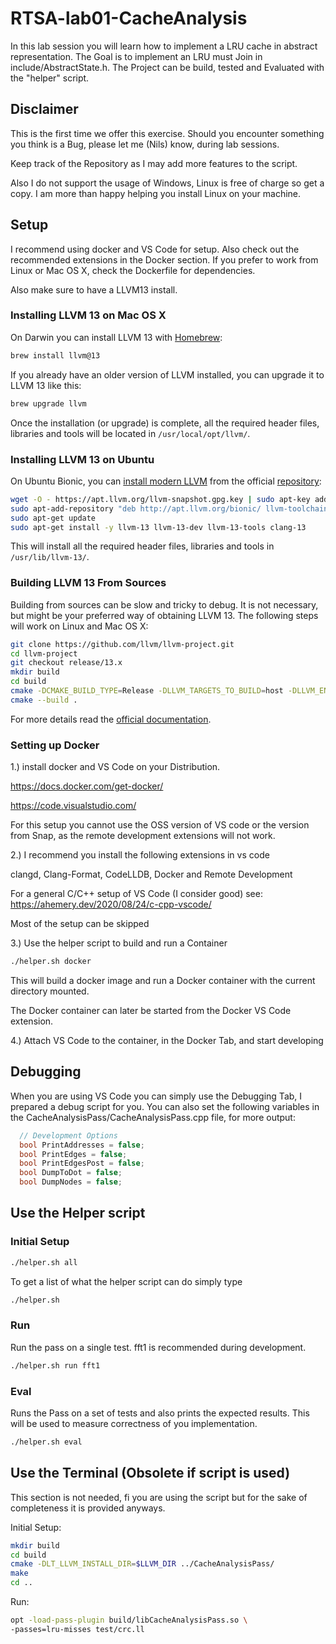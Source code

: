 # RTSA-lab01-CacheAnalysis

In this lab session you will learn how to implement a LRU cache in abstract representation.
The Goal is to implement an LRU must Join in include/AbstractState.h.
The Project can be build, tested and Evaluated with the "helper" script.

## Disclaimer

This is the first time we offer this exercise.
Should you encounter something you think is a Bug, please let me (Nils) know, during lab sessions.

Keep track of the Repository as I may add more features to the script.

Also I do not support the usage of Windows, Linux is free of charge so get a copy.
I am more than happy helping you install Linux on your machine.

## Setup

I recommend using docker and VS Code for setup.
Also check out the recommended extensions in the Docker section.
If you prefer to work from Linux or Mac OS X, check the Dockerfile for dependencies.

Also make sure to have a LLVM13 install.

### Installing LLVM 13 on Mac OS X

On Darwin you can install LLVM 13 with [Homebrew](https://brew.sh/):

```bash
brew install llvm@13
```

If you already have an older version of LLVM installed, you can upgrade it to
LLVM 13 like this:

```bash
brew upgrade llvm
```

Once the installation (or upgrade) is complete, all the required header files,
libraries and tools will be located in `/usr/local/opt/llvm/`.

### Installing LLVM 13 on Ubuntu

On Ubuntu Bionic, you can [install modern
LLVM](https://blog.kowalczyk.info/article/k/how-to-install-latest-clang-6.0-on-ubuntu-16.04-xenial-wsl.html)
from the official [repository](http://apt.llvm.org/):

```bash
wget -O - https://apt.llvm.org/llvm-snapshot.gpg.key | sudo apt-key add -
sudo apt-add-repository "deb http://apt.llvm.org/bionic/ llvm-toolchain-bionic-13 main"
sudo apt-get update
sudo apt-get install -y llvm-13 llvm-13-dev llvm-13-tools clang-13
```

This will install all the required header files, libraries and tools in
`/usr/lib/llvm-13/`.

### Building LLVM 13 From Sources

Building from sources can be slow and tricky to debug. It is not necessary, but
might be your preferred way of obtaining LLVM 13. The following steps will work
on Linux and Mac OS X:

```bash
git clone https://github.com/llvm/llvm-project.git
cd llvm-project
git checkout release/13.x
mkdir build
cd build
cmake -DCMAKE_BUILD_TYPE=Release -DLLVM_TARGETS_TO_BUILD=host -DLLVM_ENABLE_PROJECTS=clang <llvm-project/root/dir>/llvm/
cmake --build .
```

For more details read the [official
documentation](https://llvm.org/docs/CMake.html).

### Setting up Docker

1.) install docker and VS Code on your Distribution.

<https://docs.docker.com/get-docker/>

<https://code.visualstudio.com/>

For this setup you cannot use the OSS version of VS code or the version from Snap, as the remote development extensions will not work.

2.) I recommend you install the following extensions in vs code

clangd,
Clang-Format,
CodeLLDB,
Docker and
Remote Development

For a general C/C++ setup of VS Code (I consider good) see:
<https://ahemery.dev/2020/08/24/c-cpp-vscode/>

Most of the setup can be skipped

3.) Use the helper script to build and run a Container

```bash
./helper.sh docker
```

This will build a docker image and run a Docker container with the current directory mounted.

The Docker container can later be started from the Docker VS Code extension.

4.) Attach VS Code to the container, in the Docker Tab, and start developing

## Debugging

When you are using VS Code you can simply use the Debugging Tab, I prepared a debug script for you.
You can also set the following variables in the CacheAnalysisPass/CacheAnalysisPass.cpp file, for more output:

```cpp
  // Development Options
  bool PrintAddresses = false;
  bool PrintEdges = false;
  bool PrintEdgesPost = false;
  bool DumpToDot = false;
  bool DumpNodes = false;
```

## Use the Helper script

### Initial Setup

```bash
./helper.sh all
```

To get a list of what the helper script can do simply type

```bash
./helper.sh 
```

### Run

Run the pass on a single test.
fft1 is recommended during development.

```bash
./helper.sh run fft1
```

### Eval

Runs the Pass on a set of tests and also prints the expected results.
This will be used to measure correctness of you implementation.

```bash
./helper.sh eval
```

## Use the Terminal (Obsolete if script is used)

This section is not needed, fi you are using the script but for the sake of completeness it is provided anyways.

Initial Setup:

```bash
mkdir build
cd build
cmake -DLT_LLVM_INSTALL_DIR=$LLVM_DIR ../CacheAnalysisPass/
make
cd ..
```

Run:

```bash
opt -load-pass-plugin build/libCacheAnalysisPass.so \
-passes=lru-misses test/crc.ll
```
